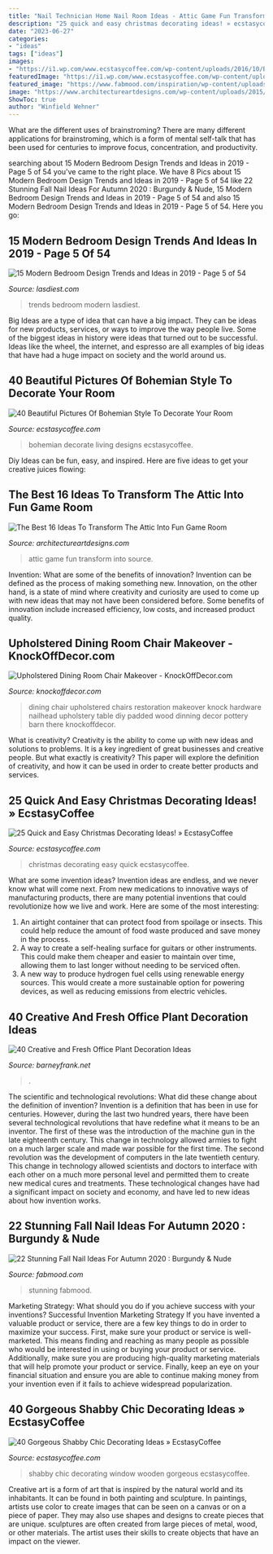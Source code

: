 ```yaml
---
title: "Nail Technician Home Nail Room Ideas - Attic Game Fun Transform Into Source"
description: "25 quick and easy christmas decorating ideas! » ecstasycoffee"
date: "2023-06-27"
categories:
- "ideas"
tags: ["ideas"]
images:
- "https://i1.wp.com/www.ecstasycoffee.com/wp-content/uploads/2016/10/Bohemian-Living-Room-Designs-31.jpg?resize=600%2C905"
featuredImage: "https://i1.wp.com/www.ecstasycoffee.com/wp-content/uploads/2016/10/Bohemian-Living-Room-Designs-31.jpg?resize=600%2C905"
featured_image: "https://www.fabmood.com/inspiration/wp-content/uploads/2020/09/fall-nail-art-designs-19-513x1024.jpg"
image: "https://www.architectureartdesigns.com/wp-content/uploads/2015/05/158-630x419.jpg"
ShowToc: true
author: "Winfield Wehner"
---
```



What are the different uses of brainstroming?
There are many different applications for brainstroming, which is a form of mental self-talk that has been used for centuries to improve focus, concentration, and productivity.

	

		
searching about 15 Modern Bedroom Design Trends and Ideas in 2019 - Page 5 of 54 you've came to the right place. We have 8 Pics about 15 Modern Bedroom Design Trends and Ideas in 2019 - Page 5 of 54 like 22 Stunning Fall Nail Ideas For Autumn 2020 : Burgundy &amp; Nude, 15 Modern Bedroom Design Trends and Ideas in 2019 - Page 5 of 54 and also 15 Modern Bedroom Design Trends and Ideas in 2019 - Page 5 of 54. Here you go:
		
    
## 15 Modern Bedroom Design Trends And Ideas In 2019 - Page 5 Of 54

<img loading=lazy src="https://www.lasdiest.com/wp-content/uploads/2019/04/littlefarmhouseontaylor_53792802_1146807928856881_3307479000780135525_n-e1554561656143.jpg" onerror="this.onerror=null;this.src='https://tse2.mm.bing.net/th?id=OIP.iKMrqSQiQBQBkTr0RH1BpAHaLz&amp;pid=15.1';" alt="15 Modern Bedroom Design Trends and Ideas in 2019 - Page 5 of 54">

_Source: lasdiest.com_

>trends bedroom modern lasdiest. 

	

Big Ideas are a type of idea that can have a big impact. They can be ideas for new products, services, or ways to improve the way people live. Some of the biggest ideas in history were ideas that turned out to be successful. Ideas like the wheel, the internet, and espresso are all examples of big ideas that have had a huge impact on society and the world around us.

    
## 40 Beautiful Pictures Of Bohemian Style To Decorate Your Room

<img loading=lazy src="https://i1.wp.com/www.ecstasycoffee.com/wp-content/uploads/2016/10/Bohemian-Living-Room-Designs-31.jpg?resize=600%2C905" onerror="this.onerror=null;this.src='https://tse2.mm.bing.net/th?id=OIP.7o56SpCbqnJO_oNlI0LgtwHaLK&amp;pid=15.1';" alt="40 Beautiful Pictures Of Bohemian Style To Decorate Your Room">

_Source: ecstasycoffee.com_

>bohemian decorate living designs ecstasycoffee. 

	

Diy Ideas can be fun, easy, and inspired. Here are five ideas to get your creative juices flowing:

    
## The Best 16 Ideas To Transform The Attic Into Fun Game Room

<img loading=lazy src="https://www.architectureartdesigns.com/wp-content/uploads/2015/05/158-630x419.jpg" onerror="this.onerror=null;this.src='https://tse4.mm.bing.net/th?id=OIP.h60UmPF4rSwtWk6RKtz86QHaE7&amp;pid=15.1';" alt="The Best 16 Ideas To Transform The Attic Into Fun Game Room">

_Source: architectureartdesigns.com_

>attic game fun transform into source. 

	

Invention: What are some of the benefits of innovation?
Invention can be defined as the process of making something new. Innovation, on the other hand, is a state of mind where creativity and curiosity are used to come up with new ideas that may not have been considered before. Some benefits of innovation include increased efficiency, low costs, and increased product quality.

    
## Upholstered Dining Room Chair Makeover - KnockOffDecor.com

<img loading=lazy src="https://knockoffdecor.com/wp-content/uploads/2015/07/Restoration-Hardware-Knock-Off-Dining-Room-Chairs1.jpg" onerror="this.onerror=null;this.src='https://tse3.mm.bing.net/th?id=OIP.q_uQnmA7N7cqvoVsEn8MpAHaLo&amp;pid=15.1';" alt="Upholstered Dining Room Chair Makeover - KnockOffDecor.com">

_Source: knockoffdecor.com_

>dining chair upholstered chairs restoration makeover knock hardware nailhead upholstery table diy padded wood dinning decor pottery barn there knockoffdecor. 

	

What is creativity?
Creativity is the ability to come up with new ideas and solutions to problems. It is a key ingredient of great businesses and creative people. But what exactly is creativity? This paper will explore the definition of creativity, and how it can be used in order to create better products and services.

    
## 25 Quick And Easy Christmas Decorating Ideas! » EcstasyCoffee

<img loading=lazy src="https://i0.wp.com/www.ecstasycoffee.com/wp-content/uploads/2016/10/Christmas-Decorating-37.jpg" onerror="this.onerror=null;this.src='https://tse2.mm.bing.net/th?id=OIP.hItVLx4u6fXZKtQGQAk-YQHaLH&amp;pid=15.1';" alt="25 Quick and Easy Christmas Decorating Ideas! » EcstasyCoffee">

_Source: ecstasycoffee.com_

>christmas decorating easy quick ecstasycoffee. 

	

What are some invention ideas?
Invention ideas are endless, and we never know what will come next. From new medications to innovative ways of manufacturing products, there are many potential inventions that could revolutionize how we live and work. Here are some of the most interesting: 
1. An airtight container that can protect food from spoilage or insects. This could help reduce the amount of food waste produced and save money in the process. 
2. A way to create a self-healing surface for guitars or other instruments. This could make them cheaper and easier to maintain over time, allowing them to last longer without needing to be serviced often. 
3. A new way to produce hydrogen fuel cells using renewable energy sources. This would create a more sustainable option for powering devices, as well as reducing emissions from electric vehicles. 

    
## 40 Creative And Fresh Office Plant Decoration Ideas

<img loading=lazy src="http://www.barneyfrank.net/wp-content/uploads/2016/04/Creative-and-Fresh-Office-Plant-Decoration-Ideas-38.jpg" onerror="this.onerror=null;this.src='https://tse2.mm.bing.net/th?id=OIP.LQHh6Y3z47uLozxBZRhdFQHaLH&amp;pid=15.1';" alt="40 Creative and Fresh Office Plant Decoration Ideas">

_Source: barneyfrank.net_

>. 

	

The scientific and technological revolutions: What did these change about the definition of invention?
Invention is a definition that has been in use for centuries. However, during the last two hundred years, there have been several technological revolutions that have redefine what it means to be an inventor. The first of these was the introduction of the machine gun in the late eighteenth century. This change in technology allowed armies to fight on a much larger scale and made war possible for the first time. The second revolution was the development of computers in the late twentieth century. This change in technology allowed scientists and doctors to interface with each other on a much more personal level and permitted them to create new medical cures and treatments. These technological changes have had a significant impact on society and economy, and have led to new ideas about how invention works.

    
## 22 Stunning Fall Nail Ideas For Autumn 2020 : Burgundy &amp; Nude

<img loading=lazy src="https://www.fabmood.com/inspiration/wp-content/uploads/2020/09/fall-nail-art-designs-19-513x1024.jpg" onerror="this.onerror=null;this.src='https://tse1.mm.bing.net/th?id=OIP.RAgbZz50oWX5-_9m6Odv-AHaOy&amp;pid=15.1';" alt="22 Stunning Fall Nail Ideas For Autumn 2020 : Burgundy &amp; Nude">

_Source: fabmood.com_

>stunning fabmood. 

	

Marketing Strategy: What should you do if you achieve success with your inventions?
Successful Invention Marketing Strategy
If you have invented a valuable product or service, there are a few key things to do in order to maximize your success. First, make sure your product or service is well-marketed. This means finding and reaching as many people as possible who would be interested in using or buying your product or service. Additionally, make sure you are producing high-quality marketing materials that will help promote your product or service. Finally, keep an eye on your financial situation and ensure you are able to continue making money from your invention even if it fails to achieve widespread popularization.

    
## 40 Gorgeous Shabby Chic Decorating Ideas » EcstasyCoffee

<img loading=lazy src="https://i2.wp.com/www.ecstasycoffee.com/wp-content/uploads/2016/10/An-old-wooden-window.jpg" onerror="this.onerror=null;this.src='https://tse3.mm.bing.net/th?id=OIP.CxpfwRpPtwxHu4IQQziEEgHaLG&amp;pid=15.1';" alt="40 Gorgeous Shabby Chic Decorating Ideas » EcstasyCoffee">

_Source: ecstasycoffee.com_

>shabby chic decorating window wooden gorgeous ecstasycoffee. 

	

Creative art is a form of art that is inspired by the natural world and its inhabitants. It can be found in both painting and sculpture. In paintings, artists use color to create images that can be seen on a canvas or on a piece of paper. They may also use shapes and designs to create pieces that are unique. sculptures are often created from large pieces of metal, wood, or other materials. The artist uses their skills to create objects that have an impact on the viewer.

